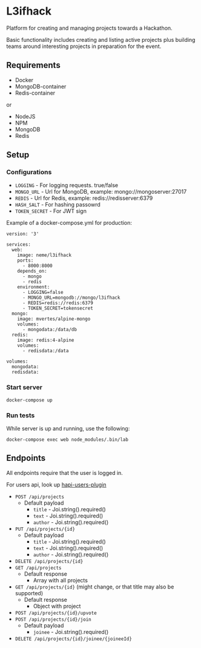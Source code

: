 # L3ifhack

Platform for creating and managing projects towards a Hackathon.

Basic functionality includes creating and listing active projects plus building teams around interesting projects in preparation for the event.

## Requirements
* Docker
* MongoDB-container
* Redis-container

or

* NodeJS
* NPM
* MongoDB
* Redis

## Setup

### Configurations

* `LOGGING` - For logging requests. true/false
* `MONGO_URL` - Url for MongoDB, example: mongo://mongoserver:27017
* `REDIS` - Url for Redis, example: redis://redisserver:6379
* `HASH_SALT` - For hashing passowrd
* `TOKEN_SECRET` - For JWT sign

Example of a docker-compose.yml for production:
```
version: '3'

services:
  web:
    image: neme/l3ifhack
    ports:
      - 8000:8000
    depends_on:
      - mongo
      - redis
    environment:
      - LOGGING=false
      - MONGO_URL=mongodb://mongo/l3ifhack
      - REDIS=redis://redis:6379
      - TOKEN_SECRET=tokensecret
  mongo:
    image: mvertes/alpine-mongo
    volumes:
      - mongodata:/data/db
  redis:
    image: redis:4-alpine
    volumes:
      - redisdata:/data

volumes:
  mongodata:
  redisdata:
```

### Start server

`docker-compose up`

### Run tests

While server is up and running, use the following:

`docker-compose exec web node_modules/.bin/lab`

## Endpoints

All endpoints require that the user is logged in.

For users api, look up [hapi-users-plugin](http://github.com/asayuki/hapi-users-plugin)

* `POST /api/projects`
    * Default payload
        * `title` - Joi.string().required()
        * `text` - Joi.string().required()
        * `author` - Joi.string().required()
* `PUT /api/projects/{id}`
    * Default payload
        * `title` - Joi.string().required()
        * `text` - Joi.string().required()
        * `author` - Joi.string().required()
* `DELETE /api/projects/{id}`
* `GET /api/projects`
    * Default response
        * Array with all projects
* `GET /api/projects/{id}` (might change, or that title may also be supported)
    * Default response
        * Object with project
* `POST /api/projects/{id}/upvote`
* `POST /api/projects/{id}/join`
    * Default payload
        * `joinee` - Joi.string().required()
* `DELETE /api/projects/{id}/joinee/{joineeId}`
